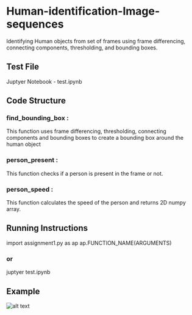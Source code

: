 # Human-identification-Image-sequences
Identifying Human objects from set of frames using frame differencing, connecting components, thresholding, and bounding boxes.  
## Test File
Juptyer Notebook - test.ipynb

## Code Structure
### find_bounding_box :
This function uses frame differencing, thresholding, connecting components and bounding boxes to create a bounding box around the human object
### person_present :
This function checks if a person is present in the frame or not.
### person_speed :
This function calculates the speed of the person and returns 2D numpy array.
## Running Instructions
import assignment1.py as ap
ap.FUNCTION_NAME(ARGUMENTS)

### or
juptyer test.ipynb

## Example
![alt text](http://vlm1.uta.edu/~athitsos/courses/cse4310_spring2019/assignments/assignment1/bbox0062.jpg)
